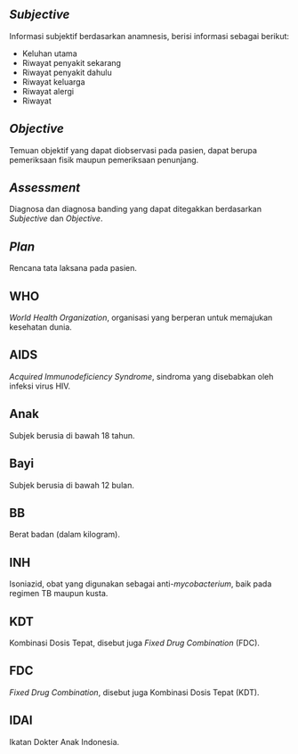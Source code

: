 ## *Subjective*

Informasi subjektif berdasarkan anamnesis, berisi informasi sebagai berikut:

* Keluhan utama
* Riwayat penyakit sekarang
* Riwayat penyakit dahulu
* Riwayat keluarga
* Riwayat alergi
* Riwayat 

## *Objective*

Temuan objektif yang dapat diobservasi pada pasien, dapat berupa pemeriksaan
fisik maupun pemeriksaan penunjang.

## *Assessment*

Diagnosa dan diagnosa banding yang dapat ditegakkan berdasarkan *Subjective*
dan *Objective*.

## *Plan*

Rencana tata laksana pada pasien.

## WHO

*World Health Organization*, organisasi yang berperan untuk memajukan kesehatan dunia.

## AIDS

*Acquired Immunodeficiency Syndrome*, sindroma yang disebabkan oleh infeksi virus HIV.

## Anak

Subjek berusia di bawah 18 tahun.

## Bayi

Subjek berusia di bawah 12 bulan.

## BB

Berat badan (dalam kilogram).

## INH

Isoniazid, obat yang digunakan sebagai anti-*mycobacterium*, baik pada regimen
TB maupun kusta.

## KDT

Kombinasi Dosis Tepat, disebut juga *Fixed Drug Combination* (FDC).

## FDC

*Fixed Drug Combination*, disebut juga Kombinasi Dosis Tepat (KDT).

## IDAI

Ikatan Dokter Anak Indonesia.
